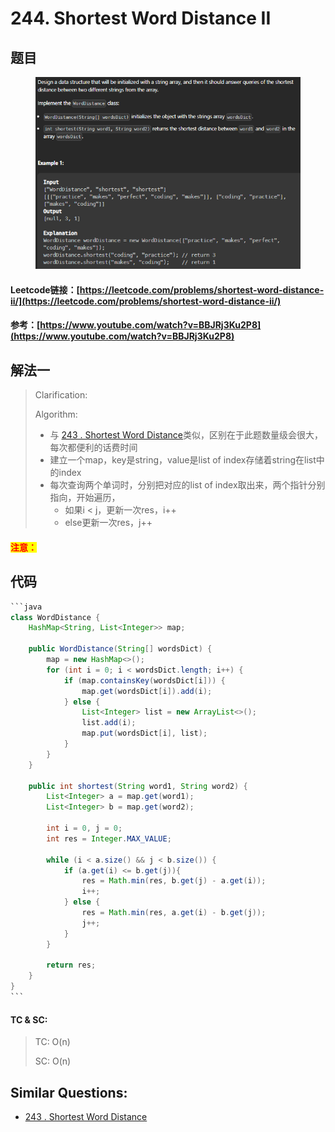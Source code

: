 # 244. Shortest Word Distance II

## 题目

<figure><img src="../../.gitbook/assets/image (2).png" alt=""><figcaption></figcaption></figure>

#### Leetcode链接：[https://leetcode.com/problems/shortest-word-distance-ii/](https://leetcode.com/problems/shortest-word-distance-ii/)

#### 参考：[https://www.youtube.com/watch?v=BBJRj3Ku2P8](https://www.youtube.com/watch?v=BBJRj3Ku2P8)

## 解法一

> Clarification:&#x20;
>
> Algorithm:&#x20;
>
> * 与 [243 . Shortest Word Distance](243.-shortest-word-distance.md)类似，区别在于此题数量级会很大，每次都便利的话费时间
> * 建立一个map，key是string，value是list of index存储着string在list中的index
> * 每次查询两个单词时，分别把对应的list of index取出来，两个指针分别指向，开始遍历，
>   * 如果i < j，更新一次res，i++
>   * else更新一次res，j++

#### <mark style="color:red;">注意：</mark>

## 代码

````java
```java
class WordDistance {
    HashMap<String, List<Integer>> map;

    public WordDistance(String[] wordsDict) {
        map = new HashMap<>();
        for (int i = 0; i < wordsDict.length; i++) {
            if (map.containsKey(wordsDict[i])) {
                map.get(wordsDict[i]).add(i);
            } else {
                List<Integer> list = new ArrayList<>();
                list.add(i);
                map.put(wordsDict[i], list);
            }
        }
    }
    
    public int shortest(String word1, String word2) {
        List<Integer> a = map.get(word1);
        List<Integer> b = map.get(word2);

        int i = 0, j = 0;
        int res = Integer.MAX_VALUE;

        while (i < a.size() && j < b.size()) {
            if (a.get(i) <= b.get(j)){
                res = Math.min(res, b.get(j) - a.get(i));
                i++;
            } else {
                res = Math.min(res, a.get(i) - b.get(j));
                j++;
            }
        }

        return res;
    }
}
```
````

#### TC & SC:&#x20;

> TC: O(n)
>
> SC: O(n)

## **Similar Questions:**&#x20;

* [243 . Shortest Word Distance](243.-shortest-word-distance.md)
